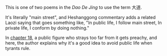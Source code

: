 This is one of two poems
in the _Dao De Jing_
to use the term 大道.

It's literally "main street",
and Heshanggong commentary
adds a related Laozi saying
that goes something like,
"In public life,
I follow main street,
In private life,
I conform by doing nothing."

In [chapter 18](/studies/18),
a public figure
who strays too far from it
gets preachy,
and here,
the author explains
why it's a good idea
to avoid public life
when tyrants rule.
